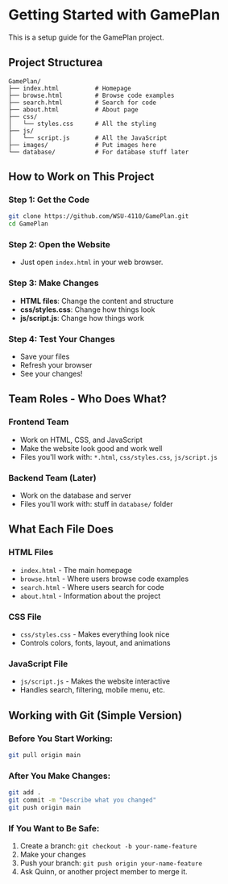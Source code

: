 # Getting Started with GamePlan

This is a setup guide for the GamePlan project.

## Project Structurea

```
GamePlan/
├── index.html          # Homepage
├── browse.html         # Browse code examples
├── search.html         # Search for code
├── about.html          # About page
├── css/
│   └── styles.css      # All the styling
├── js/
│   └── script.js       # All the JavaScript
├── images/             # Put images here
└── database/           # For database stuff later
```

## How to Work on This Project

### Step 1: Get the Code
```bash
git clone https://github.com/WSU-4110/GamePlan.git
cd GamePlan
```

### Step 2: Open the Website
- Just open `index.html` in your web browser.

### Step 3: Make Changes
- **HTML files**: Change the content and structure
- **css/styles.css**: Change how things look
- **js/script.js**: Change how things work

### Step 4: Test Your Changes
- Save your files
- Refresh your browser
- See your changes!

## Team Roles - Who Does What?

### Frontend Team
- Work on HTML, CSS, and JavaScript
- Make the website look good and work well
- Files you'll work with: `*.html`, `css/styles.css`, `js/script.js`

### Backend Team (Later)
- Work on the database and server
- Files you'll work with: stuff in `database/` folder

## What Each File Does

### HTML Files
- `index.html` - The main homepage
- `browse.html` - Where users browse code examples
- `search.html` - Where users search for code
- `about.html` - Information about the project

### CSS File
- `css/styles.css` - Makes everything look nice
- Controls colors, fonts, layout, and animations

### JavaScript File
- `js/script.js` - Makes the website interactive
- Handles search, filtering, mobile menu, etc.

## Working with Git (Simple Version)

### Before You Start Working:
```bash
git pull origin main
```

### After You Make Changes:
```bash
git add .
git commit -m "Describe what you changed"
git push origin main
```

### If You Want to Be Safe:
1. Create a branch: `git checkout -b your-name-feature`
2. Make your changes
3. Push your branch: `git push origin your-name-feature`
4. Ask Quinn, or another project member to merge it.